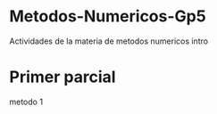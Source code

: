 # Metodos-Numericos-Gp5
Actividades de la materia de metodos numericos
intro

# Primer parcial
metodo 1
